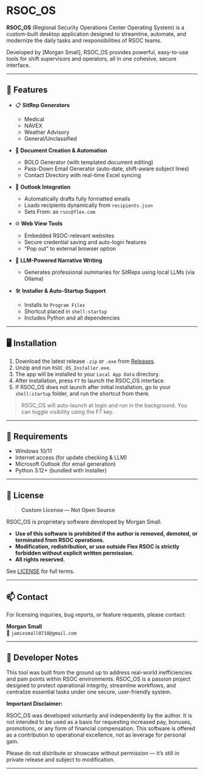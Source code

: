 # RSOC_OS

**RSOC_OS** (Regional Security Operations Center Operating System) is a custom-built desktop application designed to streamline, automate, and modernize the daily tasks and responsibilities of RSOC teams.

Developed by [Morgan Small], RSOC_OS provides powerful, easy-to-use tools for shift supervisors and operators, all in one cohesive, secure interface.

---

## 🚀 Features

- 📋 **SitRep Generators**  
  - Medical
  - NAVEX
  - Weather Advisory
  - General/Unclassified

- 📂 **Document Creation & Automation**  
  - BOLO Generator (with templated document editing)
  - Pass-Down Email Generator (auto-date, shift-aware subject lines)
  - Contact Directory with real-time Excel syncing

- 📧 **Outlook Integration**  
  - Automatically drafts fully formatted emails
  - Loads recipients dynamically from `recipients.json`
  - Sets From: as `rsoc@flex.com`

- 🌐 **Web View Tools**  
  - Embedded RSOC-relevant websites
  - Secure credential saving and auto-login features
  - “Pop out” to external browser option

- 🧠 **LLM-Powered Narrative Writing**  
  - Generates professional summaries for SitReps using local LLMs (via Ollama)

- 🛠️ **Installer & Auto-Startup Support**  
  - Installs to `Program Files`
  - Shortcut placed in `shell:startup`
  - Includes Python and all dependencies

---

## 🖥️ Installation

1. Download the latest release `.zip` or `.exe` from [Releases](#).
2. Unzip and run `RSOC_OS_Installer.exe`.
3. The app will be installed to your `Local App Data` directory.
4. After installation, press `F7` to launch the RSOC_OS interface.
5. If RSOC_OS does not launch after initial installation, go to your `shell:startup` folder, and run the shortcut from there.

> RSOC_OS will auto-launch at login and run in the background. You can toggle visibility using the F7 key.

---

## 🧱 Requirements

- Windows 10/11
- Internet access (for update checking & LLM)
- Microsoft Outlook (for email generation)
- Python 3.12+ (bundled with installer)

---

## 🔐 License

> **Custom License — Not Open Source**

RSOC_OS is proprietary software developed by Morgan Small.

- **Use of this software is prohibited if the author is removed, demoted, or terminated from RSOC operations.**
- **Modification, redistribution, or use outside Flex RSOC is strictly forbidden without explicit written permission.**
- **All rights reserved.**

See [LICENSE](LICENSE) for full terms.

---

## 📫 Contact

For licensing inquiries, bug reports, or feature requests, please contact:

**Morgan Small**  
📧 `jamiesmall0718@gmail.com`

---

## 🧠 Developer Notes

This tool was built from the ground up to address real-world inefficiencies and pain points within RSOC environments. RSOC_OS is a passion project designed to protect operational integrity, streamline workflows, and centralize essential tasks under one secure, user-friendly system.

**Important Disclaimer:**

RSOC_OS was developed voluntarily and independently by the author. It is not intended to be used as a basis for requesting increased pay, bonuses, promotions, or any form of financial compensation. This software is offered as a contribution to operational excellence, not as leverage for personal gain.

Please do not distribute or showcase without permission — it’s still in private release and subject to modification.

---

